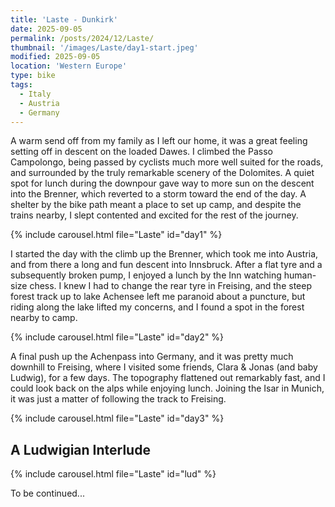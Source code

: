 ```yaml
---
title: 'Laste - Dunkirk'
date: 2025-09-05
permalink: /posts/2024/12/Laste/
thumbnail: '/images/Laste/day1-start.jpeg'
modified: 2025-09-05
location: 'Western Europe'
type: bike
tags:
  - Italy
  - Austria
  - Germany
---
```


A warm send off from my family as I left our home, it was a great feeling setting off in descent on the loaded Dawes. I climbed the Passo Campolongo, being passed by cyclists much more well suited for the roads, and surrounded by the truly remarkable scenery of the Dolomites. A quiet spot for lunch during the downpour gave way to more sun on the descent into the Brenner, which reverted to a storm toward the end of the day. A shelter by the bike path meant a place to set up camp, and despite the trains nearby, I slept contented and excited for the rest of the journey.

{% include carousel.html file="Laste" id="day1" %}

I started the day with the climb up the Brenner, which took me into Austria, and from there a long and fun descent into Innsbruck. After a flat tyre and a subsequently broken pump, I enjoyed a lunch by the Inn watching human-size chess. I knew I had to change the rear tyre in Freising, and the steep forest track up to lake Achensee left me paranoid about a puncture, but riding along the lake lifted my concerns, and I found a spot in the forest nearby to camp.

{% include carousel.html file="Laste" id="day2" %}

A final push up the Achenpass into Germany, and it was pretty much downhill to Freising, where I visited some friends, Clara & Jonas (and baby Ludwig), for a few days. The topography flattened out remarkably fast, and I could look back on the alps while enjoying lunch. Joining the Isar in Munich, it was just a matter of following the track to Freising.

{% include carousel.html file="Laste" id="day3" %}

A Ludwigian Interlude
---
{% include carousel.html file="Laste" id="lud" %}

To be continued...